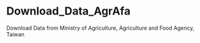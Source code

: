 # Download_Data_AgrAfa
Download Data from Ministry of Agriculture, Agriculture and Food Agency, Taiwan
